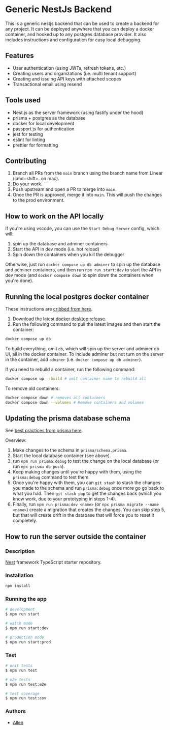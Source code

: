 # Generic NestJs Backend

This is a generic nestjs backend that can be used to create a backend for any project. It can be deployed anywhere that you can deploy a docker container, and hooked up to any postgres database provider. It also includes instructions and configuration for easy local debugging.

## Features

* User authentication (using JWTs, refresh tokens, etc.)
* Creating users and organizations (i.e. multi tenant support)
* Creating and issuing API keys with attached scopes
* Transactional email using resend

## Tools used

* Nest.js as the server framework (using fastify under the hood)
* prisma + postgres as the database
* docker for local development
* passport.js for authentication
* jest for testing
* eslint for linting
* prettier for formatting

## Contributing

1. Branch all PRs from the `main` branch using the branch name from Linear (cmd+shift+. on mac).
2. Do your work.
3. Push upstream and open a PR to merge into `main`.
4. Once the PR is approved, merge it into `main`. This will push the changes to the prod environment.

## How to work on the API locally

If you're using vscode, you can use the `Start Debug Server` config, which will:

1. spin up the database and adminer containers
2. Start the API in dev mode (i.e. hot reload)
3. Spin down the containers when you kill the debugger

Otherwise, just run `docker compose up db adminer` to spin up the database and adminer containers, and then run `npm run start:dev` to start the API in dev mode (and `docker compose down` to spin down the containers when you're done).

## Running the local postgres docker container

These instructions are [cribbed from here](https://www.docker.com/blog/how-to-use-the-postgres-docker-official-image).

1. Download the latest [docker desktop release](https://www.docker.com/products/docker-desktop/).
2. Run the following command to pull the latest images and then start the container:

```bash
docker compose up db
```

To build everything, omit `db`, which will spin up the server and adminer db UI, all in the docker container. To include adminer but not turn on the server in the container, add `adminer` (i.e. `docker compose up db adminer`).

If you need to rebuild a container, run the following command:

```bash
docker compose up --build # omit container name to rebuild all
```

To remove old containers:

```bash
docker compose down # removes all containers
docker compose down --volumes # Remove containers and volumes
```

## Updating the prisma database schema

See [best practices from prisma here](https://www.prisma.io/docs/guides/migrate/prototyping-schema-db-push).

Overview:

1. Make changes to the schema in `prisma/schema.prisma`.
2. Start the local database container (see above).
3. run `npm run prisma:debug` to test the change on the local database (or run `npx prisma db push`).
4. Keep making changes until you're happy with them, using the `prisma:debug` command to test them.
5. Once you're happy with them, you can `git stash` to stash the changes you made to the schema and run `prisma:debug` once more go go back to what you had. Then `git stash pop` to get the changes back (which you know work, due to your prototyping in steps 1-4).
6. Finally, run `npm run prisma:dev <name>` (or `npx prisma migrate --name <name>`) create a migration that creates the changes. You can skip step 5, but that will create drift in the database that will force you to reset it completely.

## How to run the server outside the container

### Description

[Nest](https://github.com/nestjs/nest) framework TypeScript starter repository.

### Installation

```bash
npm install
```

### Running the app

```bash
# development
$ npm run start

# watch mode
$ npm run start:dev

# production mode
$ npm run start:prod
```

### Test

```bash
# unit tests
$ npm run test

# e2e tests
$ npm run test:e2e

# test coverage
$ npm run test:cov
```

### Authors

* [Allen](https://github.com/allen-n)
